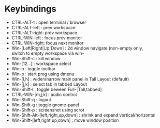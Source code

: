 Keybindings
===========

 * CTRL-ALT-t    : open terminal / browser
 * CTRL-ALT-left : prev workspace
 * CTRL-ALT-right: prev workspace
 * CTRL-WIN-left : focus prev monitor
 * CTRL-WIN-right: focus next monitor
 * Win-[Left|Right|Up|Down] : 2d window navigate (non-empty only, switch to empty workspace via win-<num>
 * Win-Shift-c   : kill window
 * Win-[12...]   : workspace select
 * Win-b         : toggle toolbar
 * Win-p         : start prog using dmenu
 * Win-[l,h]     : widen/narrow main panel in Tall Layout (default)
 * Win-[j,k]     : select tab in tabbed Layout 
 * Win-Shift-l   : toggle beween Full-[Tall,tabbed]
 * CTRL-WIN-[m,j,k] : audio control
 * Win-Shift-q   : logout
 * Win-Shift-g   : toggle gnome-panel
 * Win-Shift-p   : screenshot using scrot
 * Win-Shift-Alt-[left,right,up,down] : shrink and expand vertical/horizontal 
 * Win-Shift-[left,right,up,down] : move window position

